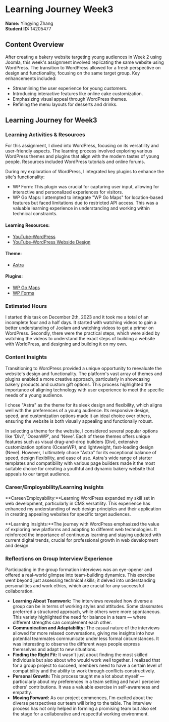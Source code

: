 # Learning Journey Week3
**Name:** Yingying Zhang  
**Student ID:** 14205477

## Content Overview
After creating a bakery website targeting young audiences in Week 2 using Joomla, this week's assignment involved replicating the same website using WordPress. The transition to WordPress allowed for a fresh perspective on design and functionality, focusing on the same target group. Key enhancements included:
- Streamlining the user experience for young customers.
- Introducing interactive features like online cake customization.
- Emphasizing visual appeal through WordPress themes.
- Refining the menu layouts for desserts and drinks.

## Learning Journey for Week3
### Learning Activities & Resources
For this assignment, I dived into WordPress, focusing on its versatility and user-friendly aspects. The learning process involved exploring various WordPress themes and plugins that align with the modern tastes of young people. Resources included WordPress tutorials and online forums.

During my exploration of WordPress, I integrated key plugins to enhance the site's functionality:
- WP Form: This plugin was crucial for capturing user input, allowing for interactive and personalized experiences for visitors.
- WP Go Maps: I attempted to integrate "WP Go Maps" for location-based features but faced limitations due to restricted API access. This was a valuable learning experience in understanding and working within technical constraints.

#### Learning Resources:
  - [YouTube-WordPress](https://www.youtube.com/watch?v=UT3No6nswz8)
  - [YouTube-WordPress Webside Design](https://www.youtube.com/watch?v=AABmCvjd_iU) 
#### Theme:
  - [Astra](https://wpastra.com/about/?utm_source=theme_preview&utm_medium=author_link&utm_campaign=astra_theme)
#### Plugins:
  - [WP Go Maps](https://wordpress.org/plugins/wp-google-maps/)
  - [WP Forms](https://wordpress.org/plugins/wpforms-lite/)

### Estimated Hours 
I started this task on December 2th, 2023 and it took me a total of an incomplete four and a half days. It started with watching videos to gain a better understanding of Joolam and watching videos to get a primer on WordPress. Secondly, there were the practical steps, which were aided by watching the videos to understand the exact steps of building a website with WorldPress, and designing and building it on my own.

### Content Insights
Transitioning to WordPress provided a unique opportunity to reevaluate the website's design and functionality. The platform's vast array of themes and plugins enabled a more creative approach, particularly in showcasing bakery products and custom gift options. This process highlighted the importance of aligning technology with user experience to meet the specific needs of a young audience.

I chose "Astra" as the theme for its sleek design and flexibility, which aligns well with the preferences of a young audience. Its responsive design, speed, and customization options made it an ideal choice over others, ensuring the website is both visually appealing and functionally robust.

In selecting a theme for the website, I considered several popular options like 'Divi', 'OceanWP', and 'Neve'. Each of these themes offers unique features such as visual drag-and-drop builders (Divi), extensive customization options (OceanWP), and lightweight, fast-loading design (Neve). However, I ultimately chose "Astra" for its exceptional balance of speed, design flexibility, and ease of use. Astra's wide range of starter templates and compatibility with various page builders made it the most suitable choice for creating a youthful and dynamic bakery website that appeals to our target audience.

### Career/Employability/Learning Insights
**Career/Employability:**Learning WordPress expanded my skill set in web development, particularly in CMS versatility. This experience has enhanced my understanding of web design principles and their application in creating appealing websites for specific target audiences.

**Learning Insights:**The journey with WordPress emphasized the value of exploring new platforms and adapting to different web technologies. It reinforced the importance of continuous learning and staying updated with current digital trends, crucial for professional growth in web development and design.

### Reflections on Group Interview Experience
Participating in the group formation interviews was an eye-opener and offered a real-world glimpse into team-building dynamics. This exercise went beyond just assessing technical skills; it delved into understanding personalities and work ethics, which are crucial for any successful collaboration.
- **Learning About Teamwork:** The interviews revealed how diverse a group can be in terms of working styles and attitudes. Some classmates preferred a structured approach, while others were more spontaneous. This variety highlighted the need for balance in a team — where different strengths can complement each other.
- **Communication and Adaptability:** The casual nature of the interviews allowed for more relaxed conversations, giving me insights into how potential teammates communicate under less formal circumstances. It was interesting to observe the different ways people express themselves and adapt to new situations.
- **Finding the Right Fit:** It wasn't just about finding the most skilled individuals but also about who would work well together. I realized that for a group project to succeed, members need to have a certain level of compatibility and the ability to work through conflicts constructively.
- **Personal Growth:** This process taught me a lot about myself — particularly about my preferences in a team setting and how I perceive others' contributions. It was a valuable exercise in self-awareness and empathy.
- **Moving Forward:** As our project commences, I'm excited about the diverse perspectives our team will bring to the table. The interview process has not only helped in forming a promising team but also set the stage for a collaborative and respectful working environment.
